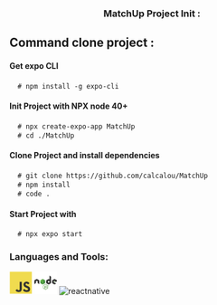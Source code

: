 <h3 align="center">MatchUp Project Init :</h3>

## Command clone project :

#### Get expo CLI

```https
  # npm install -g expo-cli
```

#### Init Project with NPX node 40+

```https
  # npx create-expo-app MatchUp
  # cd ./MatchUp
```

#### Clone Project and install dependencies

```https
  # git clone https://github.com/calcalou/MatchUp
  # npm install
  # code .
```

#### Start Project with 

```https
  # npx expo start
```

<h3 align="left">Languages and Tools:</h3>

<p align="left">
 <img src="https://raw.githubusercontent.com/devicons/devicon/master/icons/javascript/javascript-original.svg" alt="javascript" width="40" height="40"/>
 <img src="https://raw.githubusercontent.com/devicons/devicon/master/icons/nodejs/nodejs-original-wordmark.svg" alt="nodejs" width="40" height="40"/> 
 <img src="https://reactnative.dev/img/header_logo.svg" alt="reactnative" width="40" height="40"/> 
</p>
